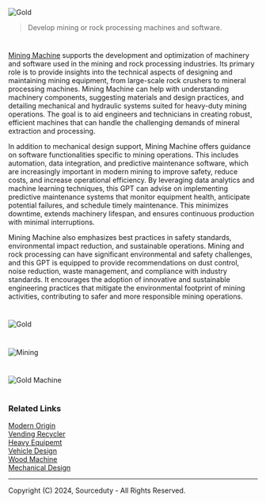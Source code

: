 ![Gold](https://github.com/user-attachments/assets/fcde40ac-03a3-4310-807c-30b058a4fe54)

> Develop mining or rock processing machines and software.
#

[Mining Machine](https://chatgpt.com/g/g-rINKFljuj-mining-machine) supports the development and optimization of machinery and software used in the mining and rock processing industries. Its primary role is to provide insights into the technical aspects of designing and maintaining mining equipment, from large-scale rock crushers to mineral processing machines. Mining Machine can help with understanding machinery components, suggesting materials and design practices, and detailing mechanical and hydraulic systems suited for heavy-duty mining operations. The goal is to aid engineers and technicians in creating robust, efficient machines that can handle the challenging demands of mineral extraction and processing.

In addition to mechanical design support, Mining Machine offers guidance on software functionalities specific to mining operations. This includes automation, data integration, and predictive maintenance software, which are increasingly important in modern mining to improve safety, reduce costs, and increase operational efficiency. By leveraging data analytics and machine learning techniques, this GPT can advise on implementing predictive maintenance systems that monitor equipment health, anticipate potential failures, and schedule timely maintenance. This minimizes downtime, extends machinery lifespan, and ensures continuous production with minimal interruptions.

Mining Machine also emphasizes best practices in safety standards, environmental impact reduction, and sustainable operations. Mining and rock processing can have significant environmental and safety challenges, and this GPT is equipped to provide recommendations on dust control, noise reduction, waste management, and compliance with industry standards. It encourages the adoption of innovative and sustainable engineering practices that mitigate the environmental footprint of mining activities, contributing to safer and more responsible mining operations.

#
![Gold](https://github.com/user-attachments/assets/7eb597b0-7031-4af4-816e-0a0c7090c42a)
#
![Mining](https://github.com/user-attachments/assets/0fbbdaaa-162a-4c34-93c2-9b9ded98d8f9)
#
![Gold Machine](https://github.com/sourceduty/Gold/assets/123030236/fb2673ad-dcdc-4554-9834-505d52fb6fec)

#
### Related Links

[Modern Origin](https://github.com/sourceduty/Modern_Origin)
<br>
[Vending Recycler](https://github.com/sourceduty/Vending_Recycler)
<br>
[Heavy Equipemt](https://github.com/sourceduty/Heavy_Equipment)
<br>
[Vehicle Design](https://github.com/sourceduty/Vehicle_Design)
<br>
[Wood Machine](https://github.com/sourceduty/Wood_Machine)
<br>
[Mechanical Design](https://github.com/sourceduty/Mechanical_Design)

***
Copyright (C) 2024, Sourceduty - All Rights Reserved.
